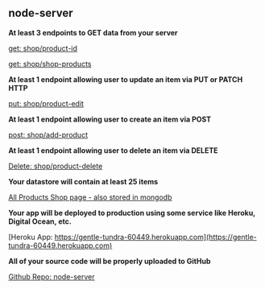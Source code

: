 ## node-server

**At least 3 endpoints to GET data from your server**

[get: shop/product-id](https://gentle-tundra-60449.herokuapp.com/shop/product-id)

[get: shop/shop-products](https://gentle-tundra-60449.herokuapp.com/shop/shop-products)



**At least 1 endpoint allowing user to update an item via PUT or PATCH HTTP**

[put: shop/product-edit](https://gentle-tundra-60449.herokuapp.com/shop/product/edit)

**At least 1 endpoint allowing user to create an item via POST**

[post: shop/add-product](https://gentle-tundra-60449.herokuapp.com/shop/add-product)

**At least 1 endpoint allowing user to delete an item via DELETE**

[Delete: shop/product-delete](https://github.com/candacecantrell/node-server/blob/master/routes/admin-route.js)

**Your datastore will contain at least 25 items**

[All Products Shop page - also stored in mongodb](https://gentle-tundra-60449.herokuapp.com/shop/shop-products)

**Your app will be deployed to production using some service like Heroku, Digital Ocean, etc.**

[Heroku App: https://gentle-tundra-60449.herokuapp.com](https://gentle-tundra-60449.herokuapp.com)

**All of your source code will be properly uploaded to GitHub**

[Github Repo: node-server](https://github.com/candacecantrell/node-server)

